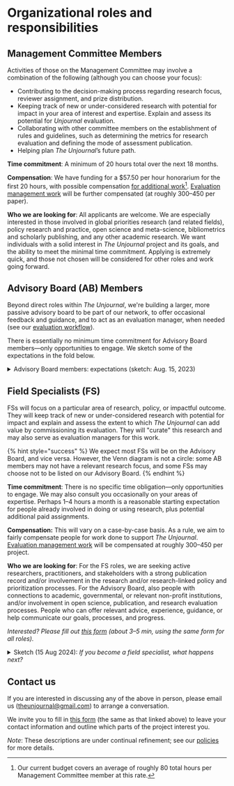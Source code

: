 # Organizational roles and responsibilities

## **Management Committee Members**

Activities of those on the Management Committee may involve a combination of the following (although you can choose your focus):

* Contributing to the decision-making process regarding research focus, reviewer assignment, and prize distribution.
* Keeping track of new or under-considered research with potential for impact in your area of interest and expertise. Explain and assess its potential for _Unjournal_ evaluation.
* Collaborating with other committee members on the establishment of rules and guidelines, such as determining the metrics for research evaluation and defining the mode of assessment publication.
* Helping plan _The Unjournal_’s future path.

**Time commitment**: A minimum of 20 hours total over the next 18 months.

**Compensation**: We have funding for a $57.50 per hour honorarium for the first 20 hours, with possible compensation [for additional work](#user-content-fn-1)[^1]. [Evaluation management work](../management-tech-details-discussion/management-process/) will be further compensated (at roughly $300–$450 per paper).

**Who we are looking for**: All applicants are welcome. We are especially interested in those involved in global priorities research (and related fields), policy research and practice, open science and meta-science, bibliometrics and scholarly publishing, and any other academic research. We want individuals with a solid interest in _The Unjournal_ project and its goals, and the ability to meet the minimal time commitment. Applying is extremely quick, and those not chosen will be considered for other roles and work going forward.

## **Advisory Board (AB) Members**&#x20;

Beyond direct roles within _The Unjournal_, we're building a larger, more passive advisory board to be part of our network, to offer occasional feedback and guidance, and to act as an evaluation manager, when needed (see our [evaluation workflow](../policies-projects-evaluation-workflow/mapping-evaluation-workflow.md)).

There is essentially no minimum time commitment for Advisory Board members—only opportunities to engage.  We sketch some of the expectations in the fold below.

<details>

<summary>Advisory Board members: expectations (sketch: Aug. 15, 2023)</summary>

_As an Advisory Board member..._

* you agree to be listed on our page as being on the advisory board.
* you have the option (but not the expectation or requirement) to join our Slack, and to check in once in a while.
* you will be looped in for your input on some decisions surrounding _The Unjournal_'s policies and direction. Such communucations might occur once per month, and you are not obligated to respond. (This will probably be accomplished through the Loomio.com tool.)&#x20;
* you may be invited to occasional video meetings (again optional).
* you are “in our system” and we may consult you for other work.&#x20;
* you will be compensated for anything that requires a substantial amount of your time that does not overlap with your regular work.

</details>

## **Field Specialists (FS)**

FSs will focus on a particular area of research, policy, or impactful outcome. They will keep track of new or under-considered research with potential for impact and explain and assess the extent to which _The Unjournal_ can add value by commissioning its evaluation. They will "curate" this research and may also serve as evaluation managers for this work.

{% hint style="success" %}
We expect most FSs will be on the Advisory Board, and vice versa. However, the Venn diagram is not a circle: some AB members may not have a relevant research focus, and some FSs may choose not to be listed on our Advisory Board.
{% endhint %}

**Time commitment**: There is no specific time obligation—only opportunities to engage. We may also consult you occasionally on your areas of expertise. Perhaps 1–4 hours a month is a reasonable starting expectation for people already involved in doing or using research, plus potential additional paid assignments.

**Compensation:** This will vary on a case-by-case basis. As a rule, we aim to fairly compensate people for work done to support _The Unjournal_. [Evaluation management work](../management-tech-details-discussion/management-process/) will be compensated at roughly $300–$450 per project.

**Who we are looking for**: For the FS roles, we are seeking active researchers, practitioners, and stakeholders with a strong publication record and/or involvement in the research and/or research-linked policy and prioritization processes. For the Advisory Board, also people with connections to academic, governmental, or relevant non-profit institutions, and/or involvement in open science, publication, and research evaluation processes. People who can offer relevant advice, experience, guidance, or help communicate our goals, processes, and progress.

_Interested? Please fill out_ [_this form_](https://airtable.com/shrtMv4hNlv8aL7Yy) _(about 3–5 min, using the same form for all roles)._

<details>

<summary>Sketch (15 Aug 2024): <em>If you become a field specialist, what happens next?</em></summary>

You will be asked to fill out [this survey](https://airtable.com/appbPYEw9nURln7Qg/shr18RefpzAKNtfhC) to let us know what fields, topics, and sources of research you would like to "monitor" or dig into to help identify and curate work relevant for _Unjournal_ evaluation, as well as outlining your areas of expertise (the form takes perhaps 5–20 minutes).

This survey helps us understand when to contact you to ask if you want to be an evaluation manager on a paper we have prioritized for evaluation.

Guided by this survey form (along with discussions we will have with you, and coordination with the team), we will come up with an “assignment” that specifies the area you will be covering. We will make an effort to divide up the space and not overlap between field specialists. This scope can be as broad or focused as you like.&#x20;

Within your area, you keep a record of the research that seems relevant (and why, and what particularly needs evaluation, etc.) and enter it in our database. (Alternatively, you can pass your notes to us for recording.)

We compensate you for the time you spend on this process (details tbd), particularly to the extent that time you spend does not contribute to your other work or research.

</details>

## Contact us

If you are interested in discussing any of the above in person, please email us ([theunjournal@gmail.com](mailto:theunjournal@gmail.com)) to arrange a conversation.

We invite you to fill in [this form](https://airtable.com/shrtMv4hNlv8aL7Yy) (the same as that linked above) to leave your contact information and outline which parts of the project interest you.

_Note_: These descriptions are under continual refinement; see our [policies](../policies-projects-evaluation-workflow/) for more details.

[^1]: Our current budget covers an average of roughly 80 total hours per Management Committee member at this rate.
